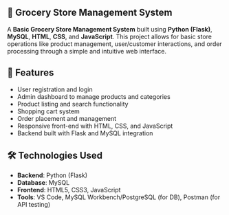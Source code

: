 ## 🛒 Grocery Store Management System

A **Basic Grocery Store Management System** built using **Python (Flask)**, **MySQL**, **HTML**, **CSS**, and **JavaScript**. This project allows for basic store operations like product management, user/customer interactions, and order processing through a simple and intuitive web interface.

## 🚀 Features

- User registration and login
- Admin dashboard to manage products and categories
- Product listing and search functionality
- Shopping cart system
- Order placement and management
- Responsive front-end with HTML, CSS, and JavaScript
- Backend built with Flask and MySQL integration

## 🛠️ Technologies Used

- **Backend**: Python (Flask)
- **Database**: MySQL
- **Frontend**: HTML5, CSS3, JavaScript
- **Tools**: VS Code, MySQL Workbench/PostgreSQL (for DB), Postman (for API testing)
